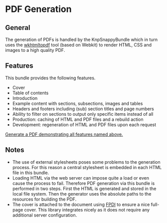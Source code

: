 # PDF Generation

## General

The generation of PDFs is handled by the KnpSnappyBundle which in turn uses the
[wkhtmltopdf](http://wkhtmltopdf.org/) tool (based on Webkit) to render HTML,
CSS and images to a high quality PDF.

## Features

This bundle provides the following features.

* Cover
* Table of contents
* Introduction
* Example content with sections, subsections, images and tables
* Headers and footers including (sub) section titles and page numbers
* Ability to filter on sections to output only specific items instead of all
* Production: caching of HTML and PDF files and a rebuild action
* Development: regeneration of HTML and PDF files upon each request

[Generate a PDF demonstrating all features named above.](http://symfony-application.endroid.nl/pdf/)

## Notes

* The use of external stylesheets poses some problems to the generation
process. For this reason a central stylesheet is embedded in each HTML file in
this bundle.
* Loading HTML via the web server can impose quite a load or even cause the
process to fail. Therefore PDF generation via this bundle is performed in two
steps. First the HTML is generated and stored in the local file system. Then
the generator uses the absolute paths to the resources for building the PDF.
* The cover is attached to the document using [FPDI](http://www.setasign.com/products/fpdi/about/)
to ensure a nice full-page cover. This library integrates nicely as it does not
require any additional server configuration.